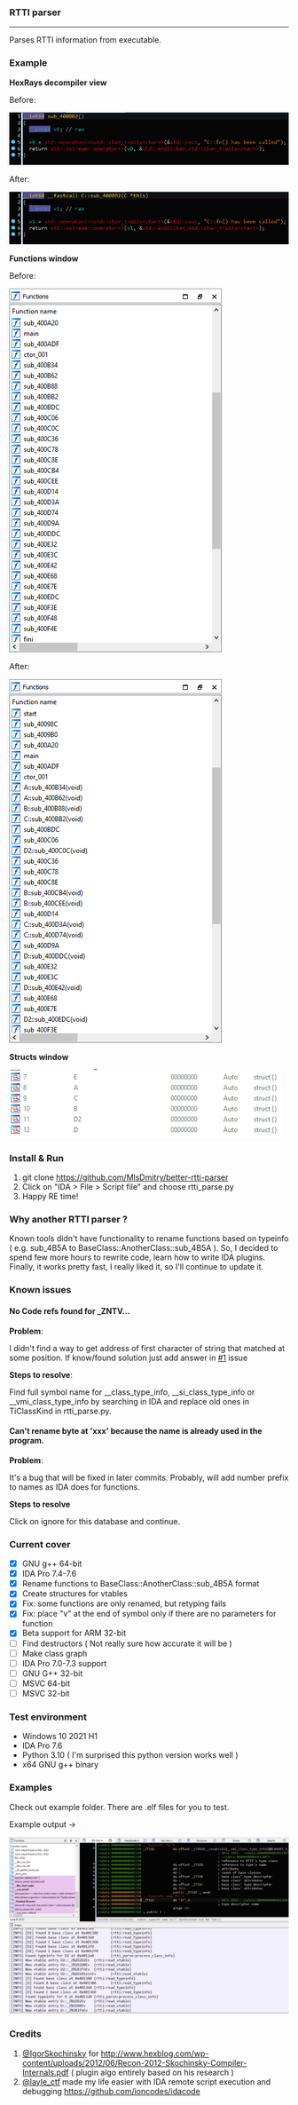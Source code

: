 ### RTTI parser
---

Parses RTTI information from executable.

### Example

**HexRays decompiler view**

Before:

![decompiler view before](git_resources/decompiler_before.png)

After:

![decompiler view after](git_resources/decompiler_after.png)

**Functions window**

Before:

![functions window before](git_resources/function_window_before.png)

After:

![functions window after](git_resources/function_window_after.png)

**Structs window**

![structs windows](git_resources/structs_window_after.png)

### Install & Run

1. git clone https://github.com/MlsDmitry/better-rtti-parser
2. Click on "IDA > File > Script file" and choose rtti_parse.py
3. Happy RE time!

### Why another RTTI parser ?

Known tools didn't have functionality to rename functions based on typeinfo ( e.g. sub_4B5A to BaseClass::AnotherClass::sub_4B5A ). So, I decided to spend few more hours to rewrite code, learn how to write IDA plugins. Finally, it works pretty fast, I really liked it, so I'll continue to update it.


### Known issues

#### No Code refs found for _ZNTV...

**Problem**: 

I didn't find a way to get address of first character of string that matched at some position. If know/found solution just add answer in [#1](https://github.com/MlsDmitry/better-rtti-parser/issues/1#issue-1092129391) issue

**Steps to resolve**:

Find full symbol name for __class_type_info, __si_class_type_info or __vmi_class_type_info by searching in IDA and replace old ones in TiClassKind in rtti_parse.py.

#### Can't rename byte at 'xxx' because the name is already used in the program.

**Problem**:

It's a bug that will be fixed in later commits. Probably, will add number prefix to names as IDA does for functions.

**Steps to resolve**

Click on ignore for this database and continue. 

### Current cover 

- [x] GNU g++ 64-bit 
- [x] IDA Pro 7.4-7.6
- [x] Rename functions to BaseClass::AnotherClass::sub_4B5A format
- [x] Create structures for vtables
- [x] Fix: some functions are only renamed, but retyping fails
- [x] Fix: place "v" at the end of symbol only if there are no parameters for function
- [x] Beta support for ARM 32-bit
- [ ] Find destructors ( Not really sure how accurate it will be )
- [ ] Make class graph
- [ ] IDA Pro 7.0-7.3 support
- [ ] GNU G++ 32-bit
- [ ] MSVC 64-bit
- [ ] MSVC 32-bit

### Test environment

- Windows 10 2021 H1
- IDA Pro 7.6
- Python 3.10 ( I'm surprised this python version works well )
- x64 GNU g++ binary

### Examples

Check out example folder. There are .elf files for you to test.

Example output ->

![an image should be here](git_resources/sample_output.png)

### Credits

1. [@IgorSkochinsky](https://twitter.com/igorskochinsky) for http://www.hexblog.com/wp-content/uploads/2012/06/Recon-2012-Skochinsky-Compiler-Internals.pdf ( plugin algo entirely based on his research )
2. [@layle_ctf](https://twitter.com/layle_ctf) made my life easier with IDA remote script execution and debugging https://github.com/ioncodes/idacode
